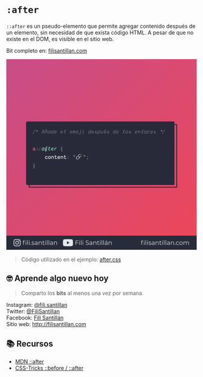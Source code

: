 # `:after`

`::after` es un pseudo-elemento que permite agregar contenido después de un elemento, sin necesidad de que exista código HTML. A pesar de que no existe en el DOM, es visible en el sitio web.

Bit completo en: [filisantillan.com](https://filisantillan.com/bits/after/)

![after](./after.png)

> Código utilizado en el ejemplo: [after.css](./after.css)

## 🤓 Aprende algo nuevo hoy

> Comparto los **bits** al menos una vez por semana.

Instagram: [@fili.santillan](https://www.instagram.com/fili.santillan/)  
Twitter: [@FiliSantillan](https://twitter.com/FiliSantillan)  
Facebook: [Fili Santillán](https://www.facebook.com/FiliSantillan96/)  
Sitio web: http://filisantillan.com

## 📚 Recursos

- [MDN ::after](https://developer.mozilla.org/en-US/docs/Web/CSS/::after)
- [CSS-Tricks ::before / ::after](https://css-tricks.com/almanac/selectors/a/after-and-before/)
